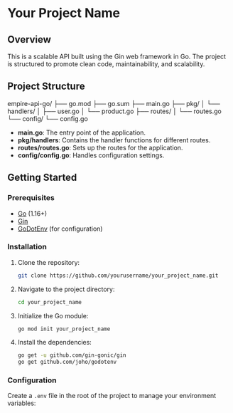 # Your Project Name

## Overview

This is a scalable API built using the Gin web framework in Go. The project is structured to promote clean code, maintainability, and scalability.

## Project Structure

empire-api-go/
├── go.mod
├── go.sum
├── main.go
├── pkg/
│ └── handlers/
│ ├── user.go
│ └── product.go
├── routes/
│ └── routes.go
└── config/
└── config.go


- **main.go**: The entry point of the application.
- **pkg/handlers**: Contains the handler functions for different routes.
- **routes/routes.go**: Sets up the routes for the application.
- **config/config.go**: Handles configuration settings.

## Getting Started

### Prerequisites

- [Go](https://golang.org/doc/install) (1.16+)
- [Gin](https://github.com/gin-gonic/gin)
- [GoDotEnv](https://github.com/joho/godotenv) (for configuration)

### Installation

1. Clone the repository:
    ```sh
    git clone https://github.com/yourusername/your_project_name.git
    ```
2. Navigate to the project directory:
    ```sh
    cd your_project_name
    ```
3. Initialize the Go module:
    ```sh
    go mod init your_project_name
    ```
4. Install the dependencies:
    ```sh
    go get -u github.com/gin-gonic/gin
    go get github.com/joho/godotenv
    ```

### Configuration

Create a `.env` file in the root of the project to manage your environment variables:

